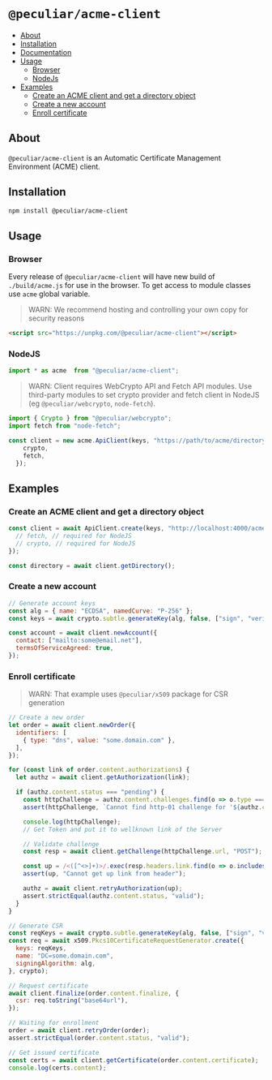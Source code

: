 # `@peculiar/acme-client`

- [About](#about)
- [Installation](#installation)
- [Documentation](#documentation)
- [Usage](#usage)
  - [Browser](#browser)
  - [NodeJs](#nodejs)
- [Examples](#examples)
  - [Create an ACME client and get a directory object](#create-an-acme-client-and-get-a-directory-object)
  - [Create a new account](#create-a-new-account)
  - [Enroll certificate](#enroll-certificate)

## About

`@peculiar/acme-client` is an Automatic Certificate Management Environment (ACME) client.

## Installation

```sh
npm install @peculiar/acme-client
```

## Usage

### Browser

Every release of `@peculiar/acme-client` will have new build of `./build/acme.js` for use in the browser. To get access to module classes use `acme` global variable.

> WARN: We recommend hosting and controlling your own copy for security reasons

```html
<script src="https://unpkg.com/@peculiar/acme-client"></script>
```

### NodeJS

```js
import * as acme  from "@peculiar/acme-client";
```

> WARN: Client requires WebCrypto API and Fetch API modules. Use third-party modules to set crypto provider and fetch client in NodeJS (eg `@peculiar/webcrypto`, `node-fetch`).

```js
import { Crypto } from "@peculiar/webcrypto";
import fetch from "node-fetch";

const client = new acme.ApiClient(keys, "https://path/to/acme/directory", {
    crypto,
    fetch,
  });
```

## Examples

### Create an ACME client and get a directory object
```js
const client = await ApiClient.create(keys, "http://localhost:4000/acme/directory", {
  // fetch, // required for NodeJS
  // crypto, // required for NodeJS
});

const directory = await client.getDirectory();
```

### Create a new account

```js
// Generate account keys
const alg = { name: "ECDSA", namedCurve: "P-256" };
const keys = await crypto.subtle.generateKey(alg, false, ["sign", "verify"]);

const account = await client.newAccount({
  contact: ["mailto:some@email.net"],
  termsOfServiceAgreed: true,
});
```

### Enroll certificate

> WARN: That example uses `@peculiar/x509` package for CSR generation

```js
// Create a new order
let order = await client.newOrder({
  identifiers: [
    { type: "dns", value: "some.domain.com" },
  ],
});

for (const link of order.content.authorizations) {
  let authz = await client.getAuthorization(link);

  if (authz.content.status === "pending") {
    const httpChallenge = authz.content.challenges.find(o => o.type === "http-01");
    assert(httpChallenge, `Cannot find http-01 challenge for '${authz.content.identifier.type}:${authz.content.identifier.value}' authorization`);

    console.log(httpChallenge);
    // Get Token and put it to wellknown link of the Server

    // Validate challenge
    const resp = await client.getChallenge(httpChallenge.url, "POST");

    const up = /<([^<>]+)>/.exec(resp.headers.link.find(o => o.includes(`up"`)))[1];
    assert(up, "Cannot get up link from header");

    authz = await client.retryAuthorization(up);
    assert.strictEqual(authz.content.status, "valid");
  }
}

// Generate CSR
const reqKeys = await crypto.subtle.generateKey(alg, false, ["sign", "verify"]) as CryptoKeyPair;
const req = await x509.Pkcs10CertificateRequestGenerator.create({
  keys: reqKeys,
  name: "DC=some.domain.com",
  signingAlgorithm: alg,
}, crypto);

// Request certificate
await client.finalize(order.content.finalize, {
  csr: req.toString("base64url"),
});

// Waiting for enrollment
order = await client.retryOrder(order);
assert.strictEqual(order.content.status, "valid");

// Get issued certificate
const certs = await client.getCertificate(order.content.certificate);
console.log(certs.content);
```